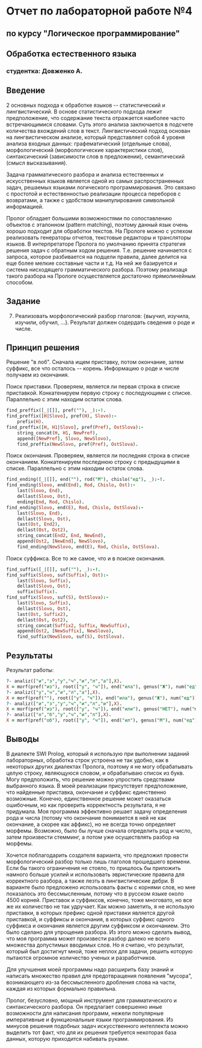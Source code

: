 # Отчет по лабораторной работе №4
## по курсу "Логическое программирование"

## Обработка естественного языка

### студентка: Довженко А.

## Введение

2 основных подхода к обработке языков -- статистический и лингвистический. В основе статистического подхода лежит предположение, что содержание текста отражается наиболее часто встречающимися словами. Суть этого анализа заключается в подсчете количества вхождений слов в текст. Лингвистический подход основан на лингвистическом анализе, который представляет собой 4 уровня анализа входных данных: графематический (отдельные слова), морфологический (морфологические характеристики слов), синтаксический (зависимости слов в предложении), семантический (смысл высказывания).

Задача грамматического разбора и анализа естественных и искусственных языков является одной из самых распространенных задач, решаемых языками логического программирования. Это связано с простотой и естественностью реализации процесса переборов с возвратами, а также с удобством манипулирования символьной информацией.

Пролог обладает большими возможностями по сопоставлению объектов с эталонном (pattern matching), поэтому данный язык очень хорошо подходит для обработки текстов. На Прологе можно с успехом реализовать генераторы отчетов, текстовые редакторы и трансляторы языков. В интерпретаторе Пролога по умолчанию принята стратегия решения задач с обратным ходом решения. Т.е. решение начинается с запроса, которое разбивается на подцели правила, далее делится на еще более мелкие составные части и т.д. На ней же базируется и система нисходящего грамматического разбора. Поэтому реализаця такого разбора на Прологе осуществляется достаточно прямолинейным способом.

## Задание

7. Реализовать морфологический разбор глаголов: {выучил, изучила, изучили, обучил, ...}. Результат должен содердать сведения о роде и числе.

## Принцип решения

Решение "в лоб". Сначала ищем приставку, потом окончание, затем суффикс, все что осталось -- корень. Информацию о роде и числе получаем из окончания.

Поиск приставки. Проверяем, является ли первая строка в списке приставкой. Конкатенируем первую строку с последующими с списке. Параллельно с этим находим остаток слова.
```prolog
find_preffix([_|[]], pref(""), _):-!.
find_preffix([H|Slovo], pref(H), Slovo):-
    prefix(H).
find_preffix([H, H1|Slovo], pref(Pref), OstSlova):-
    string_concat(H, H1, NewPref),
    append([NewPref], Slovo, NewSlovo),
    find_preffix(NewSlovo, pref(Pref), OstSlova).
```

Поиск окончания. Проверяем, является ли последняя строка в списке окончанием. Конкатенируем последнюю строку с предыдущими в списке. Параллельно с этим находим остаток слова.
```prolog
find_ending([_|[]], end(""), rod("М"), chislo("ед"), _):-!.
find_ending(Slovo, end(End), Rod, Chislo, Ost):-
    last(Slovo, End),
    dellast(Slovo, Ost),
    ending(End, Rod, Chislo).
find_ending(Slovo, end(E), Rod, Chislo, OstSlova):-
    last(Slovo, End),
    dellast(Slovo, Ost),
    last(Ost, End2),
    dellast(Ost, Ost2),
    string_concat(End2, End, NewEnd),
    append(Ost2, [NewEnd], NewSlovo),
    find_ending(NewSlovo, end(E), Rod, Chislo, OstSlova).
```

Поиск суффикса. Все то же самое, что и в поиске окончания.
```prolog
find_suffix([_|[]], suf(""), _):-!.
find_suffix(Slovo, suf(Suffix), Ost):-
    last(Slovo, Suffix),
    dellast(Slovo, Ost),
    suffix(Suffix).
find_suffix(Slovo, suf(S), OstSlova):-
    last(Slovo, Suffix),
    dellast(Slovo, Ost),
    last(Ost, Suffix2),
    dellast(Ost, Ost2),
    string_concat(Suffix2, Suffix, NewSuffix),
    append(Ost2, [NewSuffix], NewSlovo),
    find_suffix(NewSlovo, suf(S), OstSlova).
```

## Результаты

Результат работы:
```prolog
?- analiz(["и","з","у","ч","и","л","а"],X).
X = morf(pref("из"), root(["у", "ч"]), end("ила"), genus("Ж"), num("ед")).
?- analiz(["у","ч","и","л","а"],X).
X = morf(pref(""), root(["у", "ч"]), end("ила"), genus("Ж"), num("ед")).
?- analiz(["и","з","у","ч","и","л","и"],X).
X = morf(pref("из"), root(["у", "ч"]), end("или"), genus("НЕТ"), num("мн")).
?- analiz(["о","б","у","ч","и","л"],X).
X = morf(pref("об"), root(["у", "ч"]), end("ил"), genus("М"), num("ед")).
```

## Выводы

В диалекте SWI Prolog, который я использую при выполнении заданий лабораторных, обработка строк устроена не так удобно, как в некоторых других диалектах Пролога, поэтому я не могу обрабатывать целую строку, являющуюся словом, и обрабатываю список из букв. Могу предположить, что решение можно упростить средствами выбранного языка. В моей реализации присутствует предположение, что найденные приставка, окончание и суффикс единственно возможные. Конечно, единственное решение может оказаться ошибочным, но как проверить корректность результата, я не придумала. Моя программа эффективно решает задачу определения рода и числа (потому что окончание понимается в ней не как окончание, а скорее как аффикс), но не всегда точно определяет морфемы. Возможно, было бы лучше сначала определить род и число, затем произвести стемминг, а потом уже осуществлять разбор на морфемы.

Хочется поблагодарить создателя варианта, что предложил провести морфологический разбор только лишь глаголов прошедшего времени. Если бы такого ограничения не стояло, то пришлось бы приложить намного больше усилий и использовать эвристические правила для корректного разбора, а также лезть в лингвистические дебри. В варианте было предложено использовать факты с корнями слов, но мне показалось это бессмысленным, потому что в русском языке около 4500 корней. Приставок и суффиксов, конечно, тоже многовато, но все же их количество не так удручает. Как можно заметить, я не использую приставки, в которых префикс одной приставки является другой приставкой, и суффиксы и окончания, в которых суффикс одного суффикса и окончания является другим суффиксом и окончанием. Это было сделано для упрощения разбора. Из этого можно сделать вывод, что моя программа может произвести разбор далеко не всего множества допустимых вводимых слов. Но я считаю, что результат, который был достигнут мной, тоже неплох для задачи, решить которую пытаются огромное количество ученых и разработчиков.

Для улучшения моей программы надо расширить базу знаний и написать множество правил для предотвращения появления "мусора", возникающего из-за бессмысленного дробления слова на части, каждая из которых формально правильна.

Пролог, безусловно, мощный инструмент для грамматического и синтаксического разбора. Он предлагает совершенно иные возможности для написания программ, нежели популярные императивные и функциональные языки программирования. Из минусов решения подобных задач искусственного интеллекта можно выделить тот факт, что для их решения требуется некоторая база данных, которую приходится набивать руками.
